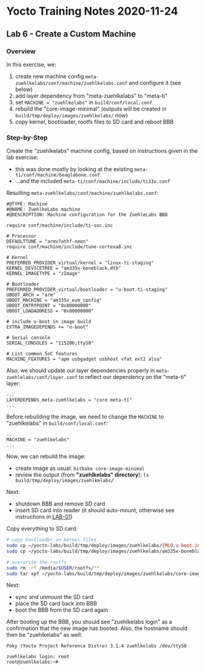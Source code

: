 # Yocto Training Notes 2020-11-24

## Lab 6 - Create a Custom Machine

### Overview

In this exercise, we:
 1. create new machine config `meta-zuehlkelabs/conf/machine/zuehlkelabs.conf` and configure it (see below)
 2. add layer dependency from "meta-zuehlkelabs" to "meta-ti"
 3. set `MACHINE = "zuehlkelabs"` in `build/conf/local.conf`
 4. rebuild the "core-image-minimal" (outputs will be created in `build/tmp/deploy/images/zuehlkelabs/` now)
 5. copy kernel, bootloader, rootfs files to SD card and reboot BBB

### Step-by-Step

Create the "zuehlkelabs" machine config, based on instructions given in the lab exercise:
 * this was done mostly by looking at the existing `meta-ti/conf/machine/beaglebone.conf`
 * ...and the included `meta-ti/conf/machine/include/ti33x.conf`

Resulting `meta-zuehlkelabs/conf/machine/zuehlkelabs.conf`:
```
#@TYPE: Machine
#@NAME: ZuehlkeLabs machine
#@DESCRIPTION: Machine configuration for the ZuehleLabs BBB

require conf/machine/include/ti-soc.inc

# Processor
DEFAULTTUNE = "armv7athf-neon"
require conf/machine/include/tune-cortexa8.inc

# Kernel
PREFERRED_PROVIDER_virtual/kernel = "linux-ti-staging"
KERNEL_DEVICETREE = "am335x-boneblack.dtb"
KERNEL_IMAGETYPE = "zImage"

# Bootloader
PREFERRED_PROVIDER_virtual/bootloader = "u-boot-ti-staging"
UBOOT_ARCH = "arm"
UBOOT_MACHINE = "am335x_evm_config"
UBOOT_ENTRYPOINT = "0x80008000"
UBOOT_LOADADDRESS = "0x80008000"

# include u-boot in image build
EXTRA_IMAGEDEPENDS += "u-boot"

# Serial console
SERIAL_CONSOLES = "115200;ttyS0"

# List common SoC features
MACHINE_FEATURES = "apm usbgadget usbhost vfat ext2 alsa"
```

Also, we should update our layer dependencies properly in `meta-zuehlelabs/conf/layer.conf` to reflect our dependency on the "meta-ti" layer:
```
...
LAYERDEPENDS_meta-zuehlkelabs = "core meta-ti"
...
```

Before rebuilding the image, we need to change the `MACHINE` to "zuehlkelabs" in `build/conf/local.conf`:
```
...
MACHINE = "zuehlkelabs"
...
```

Now, we can rebuild the image:
* create image as usual: `bitbake core-image-minimal`
* review the output (from **"zuehlkelabs" directory**): `ls build/tmp/deploy/images/zuehlkelabs/`

Next:
* shutdown BBB and remove SD card
* insert SD card into reader (it should auto-mount, otherwise see instructions in [LAB-01](./LAB-01.md))

Copy everything to SD card:
```bash
# copy bootloader an kernel files
sudo cp ~/yocto-labs/build/tmp/deploy/images/zuehlkelabs/{MLO,u-boot.img,zImage} /media/$USER/boot
sudo cp ~/yocto-labs/build/tmp/deploy/images/zuehlkelabs/am335x-boneblack.dtb /media/$USER/boot/dtb

# overwrite the rootfs
sudo rm -rf /media/$USER/rootfs/**
sudo tar xpf ~/yocto-labs/build/tmp/deploy/images/zuehlkelabs/core-image-minimal-zuehlkelabs.tar.gz -C /media/$USER/rootfs
```

Next:
* sync and unmount the SD card
* place the SD card back into BBB
* boot the BBB from the SD card again

After booting up the BBB, you should see "zuehlkelabs login" as a confirmation that the new image has booted. Also, the hostname should then be "zuehlkelabs" as well:
```
Poky (Yocto Project Reference Distro) 3.1.4 zuehlkelabs /dev/ttyS0

zuehlkelabs login: root
root@zuehlkelabs:~# 
```
